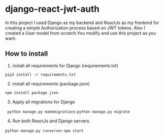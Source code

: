 # django-react-jwt-auth

In this project I used Django as my backend and ReactJs as my frontend for creating a simple Authorization process based on JWT tokens. Also I created a User model from scratch.You modify and use this project as you want.


## How to install

 1) install all requirements for Django (requirements.txt)

  ```pip3 install -r requirements.txt ```
  
 2) install all requirements (package.json) 

  ``` npm install package.json ``` 
  
 3) Apply all migrations for Django 
 
  ``` python manage.py makemigrations``` 
  ```python manage.py migrate ``` 
  
 4) Run both ReactJs and Django servers.
 
  ``` python manage.py runserver ```
  ``` npm start ```

